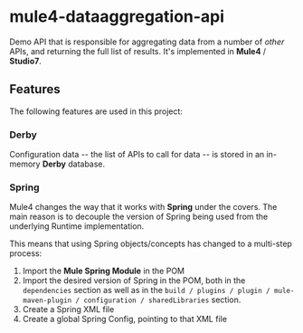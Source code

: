 # mule4-dataaggregation-api

Demo API that is responsible for aggregating data from a number of *other* APIs, and returning the full list of results. It's implemented in **Mule4** / **Studio7**.

## Features

The following features are used in this project:

### Derby

Configuration data -- the list of APIs to call for data -- is stored in an in-memory **Derby** database.

### Spring

Mule4 changes the way that it works with **Spring** under the covers. The main reason is to decouple the version of Spring being used from the underlying Runtime implementation.

This means that using Spring objects/concepts has changed to a multi-step process:

1. Import the **Mule Spring Module** in the POM
1. Import the desired version of Spring in the POM, both in the `dependencies` section as well as in the `build / plugins / plugin / mule-maven-plugin / configuration / sharedLibraries` section.
1. Create a Spring XML file
1. Create a global Spring Config, pointing to that XML file
